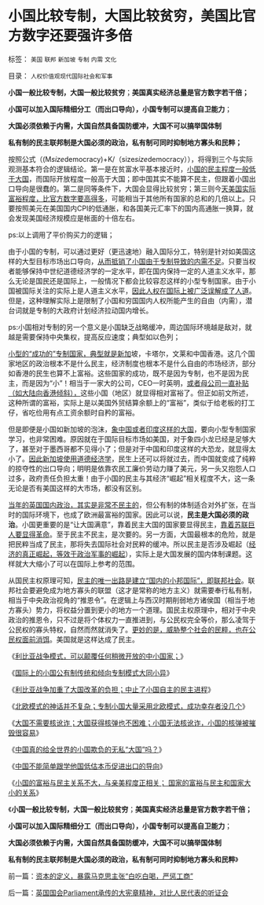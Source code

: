 # 小国比较专制，大国比较贫穷，美国比官方数字还要强许多倍

标签： `美国` `联邦` `新加坡` `专制` `内需` `文化` 

目录： `人权价值观现代国际社会和军事`

**小国一般比较专制，大国一般比较贫穷**；**美国真实经济总量是官方数字若干倍；**

**小国可以加入国际精细分工（而出口导向），小国专制可以提高自卫能力**；

**大国必须依赖于内需，大国自然具备国防缓冲，大国不可以搞举国体制**

**私有制的民主联邦制是大国必须的政治，私有制可同时抑制地方寡头和民粹；**

按照公式（(M*size*democracy)+K/（size*size*democracy）），将得到三个与实际观测基本符合的逻辑结论。第一是在贫富水平基本接近时，[小国的民主程度一般低于大国](../../../2011/8/13/中国在世界上相对民主和开明.md)，而国际开放程度一般高于大国；即中国其实不能算不民主，但跟着小国出口导向是很蠢的。第二是同等条件下，大国会显得比较贫穷；第三则今[天美国实际富裕程度，比官方数字要高得多](../../../2011/12/30/特色数字定律，美式数字的自私自利.md)，可能相当于其他所有国家的总和的几倍以上。只要按照美元在美国国内CPI的低通胀，和各国美元汇率下的国内高通胀一换算，就会发现美国经济规模应是帐面的十倍左右。

ps:以上调用了平价购买力的逻辑；

由于小国的专制，可以通过更好（更迅速地）融入国际分工，特别是针对如美国这样的大型目标市场出口导向，[从而抵销了小国由于专制导致的内需不足](../../../2011/6/27/北欧模式的神话并不复杂.md)。只要当权者能够保持中世纪道德经济学的一定水平，即在国内保持一定的人道主义水平，那么无论是国民还是国际上，一般情况下都会比较容忍这样的小型专制国家。由于小国被国际关注的实际上是人道主义水平，[因此人权在国际上被广泛误解成了人道](../../../2009/10/29/人道不是人权；人道主义和低人权社会的关系.md)。但是，这种理解实际上是限制了小国和穷国国内人权所能产生的自由（内需），潜台词就是专制的大政府计划经济拉动国内增长。

ps:小国相对专制的另一个意义是小国缺乏战略缓冲，周边国际环境越是敌对，就越是需要保持中央集权，提高反应速度；典型如以色列；

[小型的“成功的”专制国家，典型就是新加](../../../2011/1/29/“中央帝国太大了”太难管理了.md)坡，卡塔尔，文莱和中国香港。这几个国家地区的政治根本不是什么民主，经济制度也根本不是什么自由的市场经济，部分如香港的民生也算不上富裕。这些国家的成功，既不是因为专制，也不是因为民主，而是因为“小”！相当于一家大的公司，CEO一时英明，[或者母公司一直补贴（如大陆向香港倾斜），](../../../2009/6/1/台港内地经济往来要让大陆居民问“我的利益在那里”.md)这些小国（地区）就显得相对富裕了。但正如前文所述，这种所谓的富裕，实际上是以美国外贸结算余额上的“富裕”，类似于给老板的打工仔，省吃俭用有点工资余额时自矜的富裕。



但是即便是小国如新加坡的泡沫，[象中国或者印度这样的大国](../../../2010/3/21/中国的民主要慢慢来！摸着石头过河是真理！.md)，要向小型专制国家学习，也非常困难。原因就在于国际目标市场如美国，对于象四小龙已经是足够大了，甚至对于墨西哥都不见得小了；但是对于中国和印度这样的大恐龙，就显得太小了。[因此新加坡使用道德经济学](../../../2011/12/8/中世纪道德经济学的通往奴役之路.md)，民生上还可以将就过去，而中国就变成了纯粹的掠夺性的出口导向；明明是依靠农民工廉价劳动力赚了美元，另一头又抱怨人口过多，政府责任负担太重！由于小国的民主与其经济“崛起”相关程度不大，这一条无论是否有美国这样的大市场，都没有区别。

[当年的英国国内政治，其实是非常不民主的](../../../2012/1/15/19世纪英国的三个历史阶级，从解放再走向奴役之路.md)，但公有制的体制适合对外扩张，在当时的国际环境下，也成了欧洲最富裕的国家。因此可以说，**民主是大国必须的政治**。小国更重要的是“让大国满意”，靠着民主大国的国家要显得民主，[靠着苏联巨人要显得革命](../../../2011/9/2/普世帝国的天下主义.md)。至于民主不民主，是次要的。另一方面，大国最根本的危险，就是把民粹当成了民主，那将失去国际社会对民粹的缓冲。所以民主是否涉及崛起（[经济的真正崛起，等效于政治军事的崛起](../../../2011/1/7/美国的制度优势是完全竞争.md)），实际上是大国发展的国内体制课题。这样就大大缩小了可以在国际上参考的范围。

从国民主权原理可知，[民主的唯一出路是建立“国内的小邦国际”，即联邦社会](../../../2013/4/4/联邦不是共和国，帝国及基督教.md)。联邦社会要避免成为地方寡头的联盟（这才是常称的地方主义）就需要奉行私有制，相当于中央政治视角的“推恩令”。在逻辑上与西汉时期削弱地方诸侯国（相当于地方寡头）势力，将权益分置到更小的地方一个道理。国民主权原理中，相对于中央政治的推恩令，只不过是将个体权力一直推进到，与公民权完全等价，那么凌驾于公民权的寡头特权，自然而然就消失了。[更妙的是，威胁整个社会的民粹，也在公民权面前消饵](../../../2010/11/25/民主就是行省制度向地方市政转变.md)。美国就是这样达成了民主。

《[利比亚战争模式，可以颠覆任何稍微开放的中小国家；](../../../2012/2/16/中国否决叙利亚决议，符合普世的个体价值观.md)》

《[国际上的小国公有制传统和倾向专制模式大同小异](../../../2012/2/9/世界上小国的公有制和专制倾向大同小异.md)》

《[利比亚战争加重了大国改革的负担；中止了小国自主的民主进程](http://darthvad.blog.163.com/blog/static/533994702011101112845849/)》

《[北欧模式的神话并不复杂；专制小国大量采用北欧模式，成功幸存者没几个](../../../2011/6/27/北欧模式的神话并不复杂.md)》

《[大国不需要核讹诈；大国获得核弹也不困难；小国无法核讹诈，小国的核弹被摧毁很容易](../../../2011/4/6/核讹诈是没有用的.md)》

《[中国真的给全世界的小国欺负的无私“大国”吗？](../../../2009/9/30/中国是一个大国！.md)》

《[中国不能简单跟学他国低估本币促进出口的导向](../../../2008/7/18/中国不能简单跟学他国低估本币促进出口的导向.md)》

《[小国的富裕与民主关系不大，与亲美程度正相关；
国家的富裕与民主和国家大小的关系](../../../2014/1/4/社会经济的富裕与民主和国家大小的关系；.md)》

《**小国一般比较专制，大国一般比较贫穷**；**美国真实经济总量是官方数字若干倍；**

**小国可以加入国际精细分工（而出口导向），小国专制可以提高自卫能力**；

**大国必须依赖于内需，大国自然具备国防缓冲，大国不可以搞举国体制**

**私有制的民主联邦制是大国必须的政治，私有制可同时抑制地方寡头和民粹**》

前一篇：[资本的定义，暴露马克思主张“白吃白喝，严惩工商”](../../../2014/1/4/资本的定义，暴露马克思主张“白吃白喝，严惩工商”.md)

后一篇：[英国国会Parliament承传的大宪章精神，对比人民代表的听证会](../../../2014/1/5/英国国会Parliament承传的大宪章精神，对比人民代表的听证会.md)
